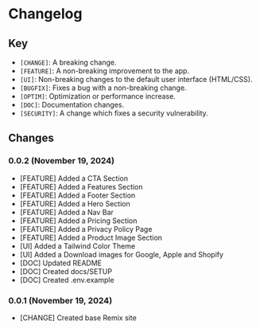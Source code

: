 # Changelog

## Key

* `[CHANGE]`: A breaking change. 
* `[FEATURE]`: A non-breaking improvement to the app. 
* `[UI]`: Non-breaking changes to the default user interface (HTML/CSS).
* `[BUGFIX]`: Fixes a bug with a non-breaking change.
* `[OPTIM]`: Optimization or performance increase.
* `[DOC]`: Documentation changes.
* `[SECURITY]`: A change which fixes a security vulnerability.


## Changes

### 0.0.2 (November 19, 2024)

* [FEATURE] Added a CTA Section
* [FEATURE] Added a Features Section
* [FEATURE] Added a Footer Section
* [FEATURE] Added a Hero Section
* [FEATURE] Added a Nav Bar
* [FEATURE] Added a Pricing Section
* [FEATURE] Added a Privacy Policy Page
* [FEATURE] Added a Product Image Section
* [UI] Added a Tailwind Color Theme
* [UI] Added a Download images for Google, Apple and Shopify
* [DOC] Updated README
* [DOC] Created docs/SETUP
* [DOC] Created .env.example

### 0.0.1 (November 19, 2024)

* [CHANGE] Created base Remix site